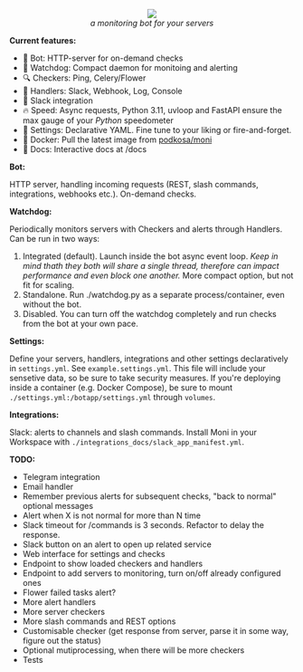 <p align="center">
<img src="https://repository-images.githubusercontent.com/557768275/6a8a5d08-dc4f-4c19-9466-024af5c4d828">
<br>
<em>a monitoring bot for your servers</em>
</p>

**Current features:**

- :robot: Bot: HTTP-server for on-demand checks
- :dog: Watchdog: Compact daemon for monitoing and alerting
- :mag: Checkers: Ping, Celery/Flower
- :loudspeaker: Handlers: Slack, Webhook, Log, Console
- :speech_balloon: Slack integration
- :fire: Speed: Async requests, Python 3.11, uvloop and FastAPI ensure the max gauge of your *Python* 
speedometer
- :hibiscus: Settings: Declarative YAML. Fine tune to your liking or fire-and-forget.
- :whale2: Docker: Pull the latest image from <a href="https://hub.docker.com/repository/docker/podkosa/moni" title="DockerHub">podkosa/moni</a>
- :notebook: Docs: Interactive docs at /docs

**Bot:**

HTTP server, handling incoming requests (REST, slash commands, integrations, webhooks etc.). On-demand checks.

**Watchdog:**

Periodically monitors servers with Checkers and alerts through Handlers.
Can be run in two ways:

1) Integrated (default).
Launch inside the bot async event loop. *Keep in mind thath they both will share a single thread, therefore can impact performance and even block one another.*
More compact option, but not fit for scaling.
2) Standalone.
Run ./watchdog.py as a separate process/container, even without the bot.
3) Disabled.
You can turn off the watchdog completely and run checks from the bot at your own pace.

**Settings:**

Define your servers, handlers, integrations and other settings declaratively in `settings.yml`. See `example.settings.yml`.
This file will include your sensetive data, so be sure to take security measures.
If you're deploying inside a container (e.g. Docker Compose), be sure to mount `./settings.yml:/botapp/settings.yml` through `volumes`.

**Integrations:**

Slack: alerts to channels and slash commands. Install Moni in your Workspace with `./integrations_docs/slack_app_manifest.yml`.

**TODO:**

- Telegram integration
- Email handler
- Remember previous alerts for subsequent checks, "back to normal" optional messages
- Alert when X is not normal for more than N time
- Slack timeout for /commands is 3 seconds. Refactor to delay the response.
- Slack button on an alert to open up related service
- Web interface for settings and checks
- Endpoint to show loaded checkers and handlers
- Endpoint to add servers to monitoring, turn on/off already configured ones
- Flower failed tasks alert?
- More alert handlers
- More server checkers
- More slash commands and REST options
- Customisable checker (get response from server, parse it in some way, figure out the status)
- Optional mutiprocessing, when there will be more checkers
- Tests
